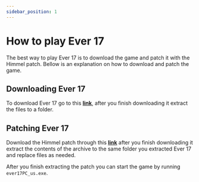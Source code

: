 ```yaml
---
sidebar_position: 1
---
```


# How to play Ever 17

The best way to play Ever 17 is to download the game and patch it with the Himmel patch. Bellow is an explanation on how to download and patch the game.

## Downloading Ever 17

To download Ever 17 go to this **[link](https://dggwv1n7k10fk.cloudfront.net/binaries/ever17PC_us.zip)**, after you finish downloading it extract the files to a folder.

## Patching Ever 17

Download the Himmel patch through this **[link](https://dggwv1n7k10fk.cloudfront.net/binaries/E17_Himmel_Edition_v1.3.zip)** after you finish downloading it extract the contents of the archive to the same folder you extracted Ever 17 and replace files as needed.

After you finish extracting the patch you can start the game by running `ever17PC_us.exe`.
